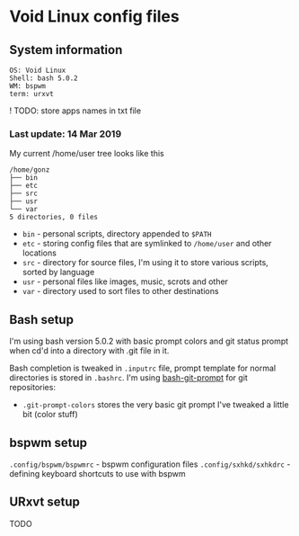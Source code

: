 # Void Linux config files

##  System information

```
OS: Void Linux
Shell: bash 5.0.2
WM: bspwm
term: urxvt
```
! TODO: store apps names in txt file
### Last update: 14 Mar 2019

My current /home/user tree looks like this
```
/home/gonz
├── bin
├── etc
├── src
├── usr
└── var
5 directories, 0 files
```

* `bin` - personal scripts, directory appended to ```$PATH``` 
* `etc` - storing config files that are symlinked to ```/home/user``` and other locations
* `src` - directory for source files, I'm using it to store various scripts, sorted by language
* `usr` - personal files like images, music, scrots and other
* `var` - directory used to sort files to other destinations

## Bash setup
I'm using bash version 5.0.2 with basic prompt colors and git status prompt when cd'd into a directory with .git file in it.

Bash completion is tweaked in ```.inputrc``` file, prompt template for normal directories is stored in ```.bashrc```.
I'm using [bash-git-prompt](https://github.com/magicmonty/bash-git-prompt) for git repositories:

* `.git-prompt-colors` stores the very basic git prompt I've tweaked a little bit (color stuff)


## bspwm setup
`.config/bspwm/bspwmrc` - bspwm configuration files
`.config/sxhkd/sxhkdrc` - defining keyboard shortcuts to use with bspwm

## URxvt setup
TODO
